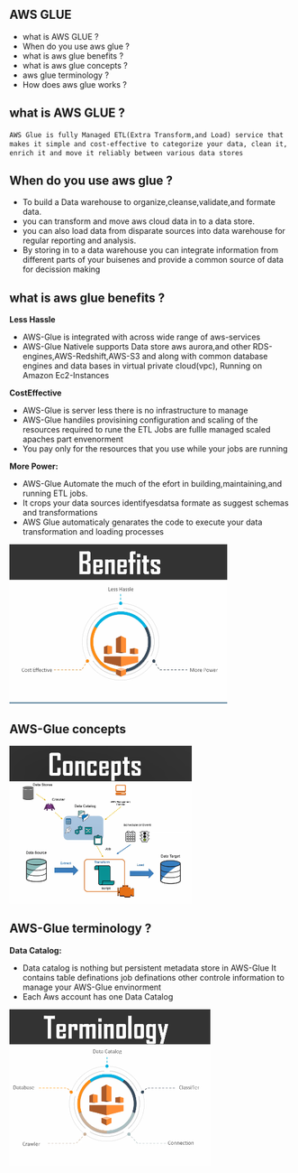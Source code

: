 ## AWS GLUE
- what is AWS GLUE ?
- When do you use aws glue  ?
- what is aws glue benefits ?
- what is aws glue concepts ?
- aws glue terminology ?
- How does aws glue works ?

## what is AWS GLUE ?
```
AWS Glue is fully Managed ETL(Extra Transform,and Load) service that makes it simple and cost-effective to categorize your data, clean it, enrich it and move it reliably between various data stores
```
## When do you use aws glue  ?

- To build a Data warehouse to organize,cleanse,validate,and formate data. 
- you can transform and move aws cloud data in to a data store.
- you can also load data from disparate sources into data warehouse for regular reporting and analysis.
- By storing in to a data warehouse you can integrate information from different parts of your buisenes and provide a common source of data for decission making 

## what is aws glue benefits ?

**Less Hassle**
- AWS-Glue is integrated with across wide range of aws-services 
- AWS-Glue Nativele supports Data store aws aurora,and other RDS-engines,AWS-Redshift,AWS-S3 and along with common database engines and data bases in virtual private cloud(vpc), Running on Amazon Ec2-Instances

**CostEffective**
- AWS-Glue is server less there is no infrastructure to manage
- AWS-Glue handiles provisining configuration and scaling of the resources required to rune the ETL Jobs are fullle managed scaled apaches part envenorment
- You pay only for the resources that you use while your jobs are running 

**More Power:**
- AWS-Glue Automate the much of the efort in building,maintaining,and running ETL jobs.
- It crops your data sources identifyesdatsa formate  as suggest schemas and transformations
- AWS Glue automaticaly genarates the code to execute your data transformation and loading processes

![](2022-08-17-11-09-49.png)


## AWS-Glue concepts
![](2022-08-17-11-45-00.png)

## AWS-Glue terminology ?
**Data Catalog:** 
- Data catalog is nothing but persistent metadata store in AWS-Glue It contains table definations job definations other controle information to manage your AWS-Glue envinorment
- Each Aws account has one Data Catalog


![](2022-08-17-11-46-19.png)